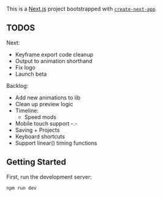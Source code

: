 This is a [Next.js](https://nextjs.org/) project bootstrapped with [`create-next-app`](https://github.com/vercel/next.js/tree/canary/packages/create-next-app).

## TODOS

Next:

* Keyframe export code cleanup
* Output to animation shorthand
* Fix logo
* Launch beta

Backlog:

* Add new animations to lib
* Clean up preview logic
* Timeline:
  * Speed mods
* Mobile touch support -.-
* Saving + Projects
* Keyboard shortcuts
* Support linear() timing functions

## Getting Started

First, run the development server:

```bash
npm run dev
```